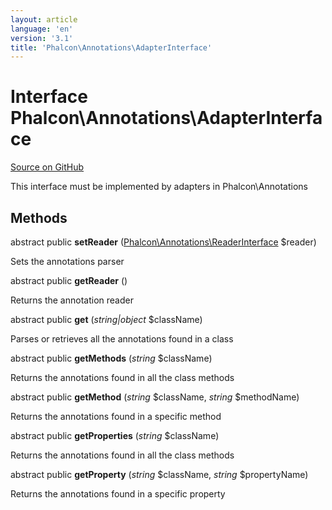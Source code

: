 ```yaml
---
layout: article
language: 'en'
version: '3.1'
title: 'Phalcon\Annotations\AdapterInterface'
---
```

# Interface **Phalcon\Annotations\AdapterInterface**

<a href="https://github.com/phalcon/cphalcon/tree/v3.1.0/phalcon/annotations/adapterinterface.zep" class="btn btn-default btn-sm">Source on GitHub</a>

This interface must be implemented by adapters in Phalcon\Annotations

## Methods
abstract public  **setReader** ([Phalcon\Annotations\ReaderInterface](/3.1/en/api/Phalcon_Annotations_ReaderInterface) $reader)

Sets the annotations parser


abstract public  **getReader** ()

Returns the annotation reader


abstract public  **get** (*string|object* $className)

Parses or retrieves all the annotations found in a class


abstract public  **getMethods** (*string* $className)

Returns the annotations found in all the class methods


abstract public  **getMethod** (*string* $className, *string* $methodName)

Returns the annotations found in a specific method


abstract public  **getProperties** (*string* $className)

Returns the annotations found in all the class methods


abstract public  **getProperty** (*string* $className, *string* $propertyName)

Returns the annotations found in a specific property
